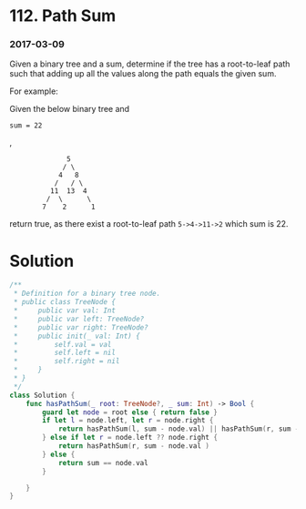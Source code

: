 # 112. Path Sum

### 2017-03-09

Given a binary tree and a sum, determine if the tree has a root-to-leaf path such that adding up all the values along the path equals the given sum.

For example:

Given the below binary tree and 

```
sum = 22
```

,

```
              5
             / \
            4   8
           /   / \
          11  13  4
         /  \      \
        7    2      1

```

return true, as there exist a root-to-leaf path `5->4->11->2` which sum is 22.



# Solution

```swift
/**
 * Definition for a binary tree node.
 * public class TreeNode {
 *     public var val: Int
 *     public var left: TreeNode?
 *     public var right: TreeNode?
 *     public init(_ val: Int) {
 *         self.val = val
 *         self.left = nil
 *         self.right = nil
 *     }
 * }
 */
class Solution {
    func hasPathSum(_ root: TreeNode?, _ sum: Int) -> Bool {
        guard let node = root else { return false }
        if let l = node.left, let r = node.right {
            return hasPathSum(l, sum - node.val) || hasPathSum(r, sum - node.val)
        } else if let r = node.left ?? node.right {
            return hasPathSum(r, sum - node.val )
        } else {
            return sum == node.val
        }

    }
}
```


